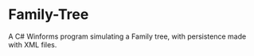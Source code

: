 # Family-Tree
A C# Winforms program simulating a Family tree, with persistence made with XML files. 
